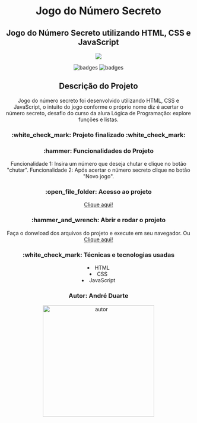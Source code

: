 <h1 align="center"> Jogo do Número Secreto</h1>
<h2 align="center"> Jogo do Número Secreto utilizando HTML, CSS e JavaScript</h2>
<p align="center"> 
<img src="https://github.com/andreduarte99/jogo-do-numero-secreto/assets/42449246/532a044b-45de-418e-80bf-6697ad971d18"/>
</p>
<p align="center">
<img src="https://img.shields.io/badge/STATUS-FINALIZADO-green" alt="badges"/>
<img src="https://img.shields.io/github/stars/andreduarte99?style=social" alt="badges"/>
</p>
<h2 align="center">Descrição do Projeto</h2>
<p align="center"> Jogo do número secreto foi desenvolvido utilizando HTML, CSS e JavaScript, o intuito do jogo conforme o próprio nome diz é acertar o número secreto, desafio do curso da alura Lógica de Programação: explore funções e listas.</p>
<h3 align="center"> 
    :white_check_mark: Projeto finalizado  :white_check_mark:
</h3>
<h3 align="center">
    :hammer: Funcionalidades do Projeto
</h3>
<p align="center">
  Funcionalidade 1: Insira um número que deseja chutar e clique no botão "chutar".
  Funcionalidade 2: Após acertar o número secreto clique no botão "Novo jogo".
</p>
</h3>
<h3 align="center">
    :open_file_folder: Acesso ao projeto
</h3>
<p align="center">
  <a href="https://github.com/andreduarte99/jogo-do-numero-secreto.git">Clique aqui!</a>
</p>
<h3 align="center">
    :hammer_and_wrench: Abrir e rodar o projeto
</h3>
<p align="center">
   Faça o donwload dos arquivos do projeto e execute em seu navegador. Ou <a href="https://jogo-do-numero-secreto-nine-rho.vercel.app">Clique aqui!</a>
<h3 align="center"> 
    :white_check_mark: Técnicas e tecnologias usadas
</h3>
<li align="center">HTML</li>
<li align="center">CSS</li>
<li align="center">JavaScript</li>
<h3 align="center"> 
    Autor: André Duarte
</h3>
<p align="center">
<img height= 300px width= 300px src="https://github.com/andreduarte99/pong-com-Scratch/assets/42449246/706488b7-a318-4ea5-bc07-dcd35fbf1b64" alt="autor"/>
</p>
